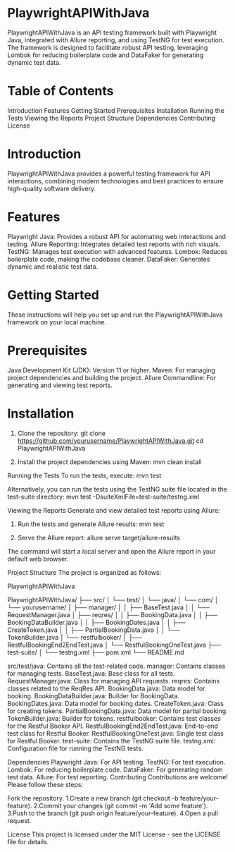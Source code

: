 # PlaywrightAPIWithJava

PlaywrightAPIWithJava is an API testing framework built with Playwright Java, integrated with Allure reporting, and using TestNG for test execution. The framework is designed to facilitate robust API testing, leveraging Lombok for reducing boilerplate code and DataFaker for generating dynamic test data.

# Table of Contents
Introduction
Features
Getting Started
Prerequisites
Installation
Running the Tests
Viewing the Reports
Project Structure
Dependencies
Contributing
License

# Introduction
PlaywrightAPIWithJava provides a powerful testing framework for API interactions, combining modern technologies and best practices to ensure high-quality software delivery.

# Features
Playwright Java: Provides a robust API for automating web interactions and testing.
Allure Reporting: Integrates detailed test reports with rich visuals.
TestNG: Manages test execution with advanced features.
Lombok: Reduces boilerplate code, making the codebase cleaner.
DataFaker: Generates dynamic and realistic test data.

# Getting Started
These instructions will help you set up and run the PlaywrightAPIWithJava framework on your local machine.

# Prerequisites
Java Development Kit (JDK): Version 11 or higher.
Maven: For managing project dependencies and building the project.
Allure Commandline: For generating and viewing test reports.

# Installation
1. Clone the repository:
git clone https://github.com/yourusername/PlaywrightAPIWithJava.git
cd PlaywrightAPIWithJava


2. Install the project dependencies using Maven:
mvn clean install

Running the Tests
To run the tests, execute:
mvn test

Alternatively, you can run the tests using the TestNG suite file located in the test-suite directory:
mvn test -DsuiteXmlFile=test-suite/testng.xml

Viewing the Reports
Generate and view detailed test reports using Allure:

1. Run the tests and generate Allure results:
   mvn test
   
2. Serve the Allure report:
   allure serve target/allure-results

The command will start a local server and open the Allure report in your default web browser.

Project Structure
The project is organized as follows:

PlaywrightAPIWithJava

PlaywrightAPIWithJava/
├── src/
│   └── test/
│       └── java/
│           └── com/
│               └── yourusername/
│                   ├── manager/
│                   │   ├── BaseTest.java
│                   │   └── RequestManager.java
│                   ├── reqres/
│                   │   ├── BookingData.java
│                   │   ├── BookingDataBuilder.java
│                   │   ├── BookingDates.java
│                   │   ├── CreateToken.java
│                   │   ├── PartialBookingData.java
│                   │   └── TokenBuilder.java
│                   └── restfulbooker/
│                       ├── RestfulBookingEnd2EndTest.java
│                       └── RestfulBookingOneTest.java
├── test-suite/
│   └── testng.xml
├── pom.xml
└── README.md


src/test/java: Contains all the test-related code.
   manager: Contains classes for managing tests.
      BaseTest.java: Base class for all tests.
      RequestManager.java: Class for managing API requests.
   reqres: Contains classes related to the ReqRes API.
      BookingData.java: Data model for booking.
      BookingDataBuilder.java: Builder for BookingData.
      BookingDates.java: Data model for booking dates.
      CreateToken.java: Class for creating tokens.
      PartialBookingData.java: Data model for partial booking.
      TokenBuilder.java: Builder for tokens.
restfulbooker: Contains test classes for the Restful Booker API.
      RestfulBookingEnd2EndTest.java: End-to-end test class for Restful Booker.
      RestfulBookingOneTest.java: Single test class for Restful Booker.
test-suite: Contains the TestNG suite file.
      testng.xml: Configuration file for running the TestNG tests.

Dependencies
Playwright Java: For API testing.
TestNG: For test execution.
Lombok: For reducing boilerplate code.
DataFaker: For generating random test data.
Allure: For test reporting.
Contributing
Contributions are welcome! Please follow these steps:

Fork the repository.
1.Create a new branch (git checkout -b feature/your-feature).
2.Commit your changes (git commit -m 'Add some feature').
3.Push to the branch (git push origin feature/your-feature).
4.Open a pull request.

License
This project is licensed under the MIT License - see the LICENSE file for details.
